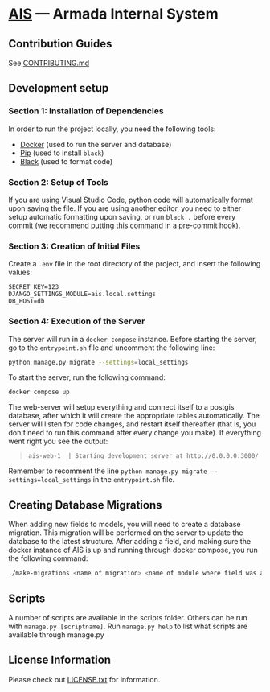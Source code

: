 # [AIS](http://ais.armada.nu/) — Armada Internal System

## Contribution Guides

See [CONTRIBUTING.md](CONTRIBUTING.md)

## Development setup

### Section 1: Installation of Dependencies

In order to run the project locally, you need the following tools:

- [Docker](https://docs.docker.com/get-docker/) (used to run the server and database)
- [Pip](https://pip.pypa.io/en/stable/installation/) (used to install `black`)
- [Black](https://pypi.org/project/black/) (used to format code)

### Section 2: Setup of Tools

If you are using Visual Studio Code, python code will automatically format upon saving the file. If you are using another editor, you need to either setup automatic formatting upon saving, or run `black .` before every commit (we recommend putting this command in a pre-commit hook).

### Section 3: Creation of Initial Files

Create a `.env` file in the root directory of the project, and insert the following values:

```env
SECRET_KEY=123
DJANGO_SETTINGS_MODULE=ais.local.settings
DB_HOST=db
```

### Section 4: Execution of the Server

The server will run in a `docker compose` instance. Before starting the server, go to the `entrypoint.sh` file and uncomment the following line:

```sh
python manage.py migrate --settings=local_settings
```

To start the server, run the following command:

`docker compose up`

The web-server will setup everything and connect itself to a postgis database, after which it will create the appropriate tables automatically. The server will listen for code changes, and restart itself thereafter (that is, you don't need to run this command after every change you make). If everything went right you see the output:

> `ais-web-1  | Starting development server at http://0.0.0.0:3000/`

Remember to recomment the line `python manage.py migrate --settings=local_settings` in the `entrypoint.sh` file.

## Creating Database Migrations

When adding new fields to models, you will need to create a database migration. This migration will be performed on the server to update the database to the latest structure. After adding a field, and making sure the docker instance of AIS is up and running through docker compose, you run the following command:

```bash
./make-migrations <name of migration> <name of module where field was added>
```

## Scripts

A number of scripts are available in the scripts folder. Others can be run with `manage.py [scriptname]`. Run `manage.py help` to list what scripts are available through manage.py

## License Information

Please check out [LICENSE.txt](LICENSE.txt) for information.
